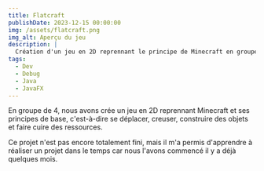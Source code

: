 ```yaml
---
title: Flatcraft
publishDate: 2023-12-15 00:00:00
img: /assets/flatcraft.png
img_alt: Aperçu du jeu
description: |
  Création d'un jeu en 2D reprennant le principe de Minecraft en groupe de 4.
tags:
  - Dev
  - Debug
  - Java
  - JavaFX
---
```


En groupe de 4, nous avons crée un jeu en 2D reprennant Minecraft et ses principes de base, c'est-à-dire se déplacer, creuser, construire des objets et faire cuire des ressources.

Ce projet n'est pas encore totalement fini, mais il m'a permis d'apprendre à réaliser un projet dans le temps car nous l'avons commencé il y a déjà quelques mois.
